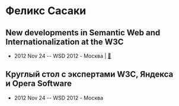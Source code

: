 # Феликс Сасаки

## New developments in Semantic Web and Internationalization at the W3C
- 2012 Nov 24 -- WSD 2012 - Москва  | [:notebook:](https://wsd.events/2012/11/24/pres/semantic-w3c.pdf)  
## Круглый стол с экспертами W3C, Яндекса и Opera Software
- 2012 Nov 24 -- WSD 2012 - Москва    
